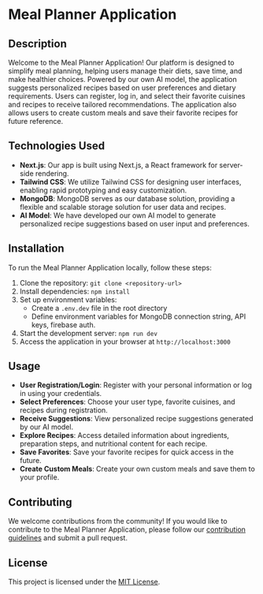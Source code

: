 # Meal Planner Application

## Description

Welcome to the Meal Planner Application! Our platform is designed to simplify meal planning, helping users manage their diets, save time, and make healthier choices. Powered by our own AI model, the application suggests personalized recipes based on user preferences and dietary requirements. Users can register, log in, and select their favorite cuisines and recipes to receive tailored recommendations. The application also allows users to create custom meals and save their favorite recipes for future reference.

## Technologies Used

- **Next.js**: Our app is built using Next.js, a React framework for server-side rendering.
- **Tailwind CSS**: We utilize Tailwind CSS for designing user interfaces, enabling rapid prototyping and easy customization.
- **MongoDB**: MongoDB serves as our database solution, providing a flexible and scalable storage solution for user data and recipes.
- **AI Model**: We have developed our own AI model to generate personalized recipe suggestions based on user input and preferences.

## Installation

To run the Meal Planner Application locally, follow these steps:

1. Clone the repository: `git clone <repository-url>`
2. Install dependencies: `npm install`
3. Set up environment variables:
   - Create a `.env.dev` file in the root directory
   - Define environment variables for MongoDB connection string, API keys, firebase auth.
4. Start the development server: `npm run dev`
5. Access the application in your browser at `http://localhost:3000`

## Usage

- **User Registration/Login**: Register with your personal information or log in using your credentials.
- **Select Preferences**: Choose your user type, favorite cuisines, and recipes during registration.
- **Receive Suggestions**: View personalized recipe suggestions generated by our AI model.
- **Explore Recipes**: Access detailed information about ingredients, preparation steps, and nutritional content for each recipe.
- **Save Favorites**: Save your favorite recipes for quick access in the future.
- **Create Custom Meals**: Create your own custom meals and save them to your profile.

## Contributing

We welcome contributions from the community! If you would like to contribute to the Meal Planner Application, please follow our [contribution guidelines](CONTRIBUTING.md) and submit a pull request.

## License

This project is licensed under the [MIT License](LICENSE).
